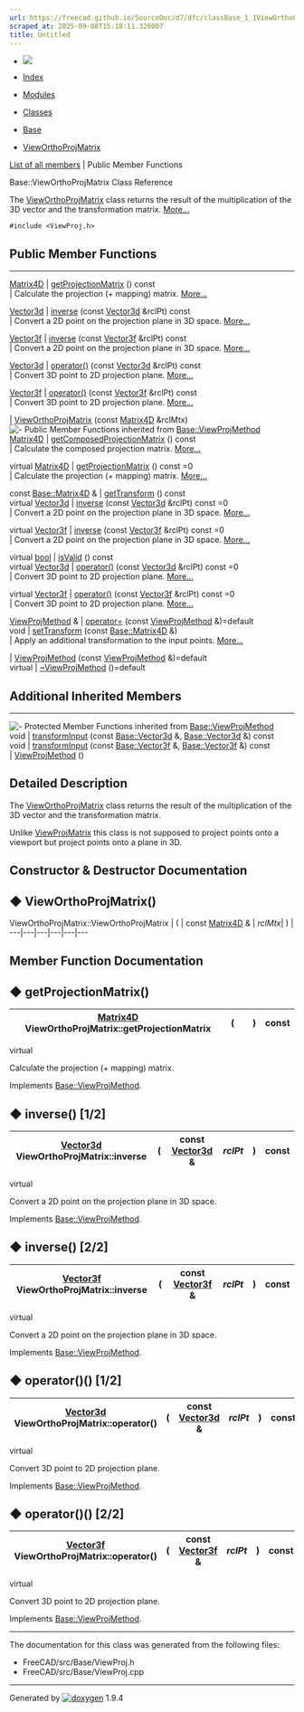 ```yaml
---
url: https://freecad.github.io/SourceDoc/d7/dfc/classBase_1_1ViewOrthoProjMatrix.html
scraped_at: 2025-09-08T15:18:11.326007
title: Untitled
---
```


  * [ ![](https://www.freecad.org/svg/logo-freecad.svg) ](https://freecadweb.org "FreeCAD")
  * [Index](../../index.html "Index")
  * [Modules](../../modules.html "Modules list")
  * [Classes](../../annotated.html "Annotated list")

  * [Base](../../db/d07/namespaceBase.html)
  * [ViewOrthoProjMatrix](../../d7/dfc/classBase_1_1ViewOrthoProjMatrix.html)

[List of all members](../../d4/df1/classBase_1_1ViewOrthoProjMatrix-members.html) | Public Member Functions

Base::ViewOrthoProjMatrix Class Reference

The [ViewOrthoProjMatrix](../../d7/dfc/classBase_1_1ViewOrthoProjMatrix.html
"The ViewOrthoProjMatrix class returns the result of the multiplication of the
3D vector and the trans...") class returns the result of the multiplication of
the 3D vector and the transformation matrix.
[More...](../../d7/dfc/classBase_1_1ViewOrthoProjMatrix.html#details)

`#include <ViewProj.h>`

##  Public Member Functions  
  
---  
[Matrix4D](../../d5/db4/classBase_1_1Matrix4D.html) | [getProjectionMatrix](../../d7/dfc/classBase_1_1ViewOrthoProjMatrix.html#a910cb9e05cf5ca5a8f7164b33b8ee9e6) () const  
| Calculate the projection (+ mapping) matrix.
[More...](../../d7/dfc/classBase_1_1ViewOrthoProjMatrix.html#a910cb9e05cf5ca5a8f7164b33b8ee9e6)  
  
[Vector3d](../../db/d07/namespaceBase.html#a5efb391dcd31b7783e4987cc87728f3e) | [inverse](../../d7/dfc/classBase_1_1ViewOrthoProjMatrix.html#a77bc2996fc046bd455ba492643911289) (const [Vector3d](../../db/d07/namespaceBase.html#a5efb391dcd31b7783e4987cc87728f3e) &rclPt) const  
| Convert a 2D point on the projection plane in 3D space.
[More...](../../d7/dfc/classBase_1_1ViewOrthoProjMatrix.html#a77bc2996fc046bd455ba492643911289)  
  
[Vector3f](../../db/d07/namespaceBase.html#a38ef9c7f08cd15bb67615a51ff6ad4ea) | [inverse](../../d7/dfc/classBase_1_1ViewOrthoProjMatrix.html#a10c757cc63c435c8486584e55b5be877) (const [Vector3f](../../db/d07/namespaceBase.html#a38ef9c7f08cd15bb67615a51ff6ad4ea) &rclPt) const  
| Convert a 2D point on the projection plane in 3D space.
[More...](../../d7/dfc/classBase_1_1ViewOrthoProjMatrix.html#a10c757cc63c435c8486584e55b5be877)  
  
[Vector3d](../../db/d07/namespaceBase.html#a5efb391dcd31b7783e4987cc87728f3e) | [operator()](../../d7/dfc/classBase_1_1ViewOrthoProjMatrix.html#aa49d54ca0a502e53b2c0098159c5547d) (const [Vector3d](../../db/d07/namespaceBase.html#a5efb391dcd31b7783e4987cc87728f3e) &rclPt) const  
| Convert 3D point to 2D projection plane.
[More...](../../d7/dfc/classBase_1_1ViewOrthoProjMatrix.html#aa49d54ca0a502e53b2c0098159c5547d)  
  
[Vector3f](../../db/d07/namespaceBase.html#a38ef9c7f08cd15bb67615a51ff6ad4ea) | [operator()](../../d7/dfc/classBase_1_1ViewOrthoProjMatrix.html#adfa9a0b6157556a2cb93a490002ad8e4) (const [Vector3f](../../db/d07/namespaceBase.html#a38ef9c7f08cd15bb67615a51ff6ad4ea) &rclPt) const  
| Convert 3D point to 2D projection plane.
[More...](../../d7/dfc/classBase_1_1ViewOrthoProjMatrix.html#adfa9a0b6157556a2cb93a490002ad8e4)  
  
|
[ViewOrthoProjMatrix](../../d7/dfc/classBase_1_1ViewOrthoProjMatrix.html#a170e1159fa92fa60b53b89ecbbb44660)
(const [Matrix4D](../../d5/db4/classBase_1_1Matrix4D.html) &rclMtx)  
![-](../../closed.png) Public Member Functions inherited from
[Base::ViewProjMethod](../../de/daf/classBase_1_1ViewProjMethod.html)  
[Matrix4D](../../d5/db4/classBase_1_1Matrix4D.html) | [getComposedProjectionMatrix](../../de/daf/classBase_1_1ViewProjMethod.html#a304b653764af8d3dc70afda41f570c2f) () const  
| Calculate the composed projection matrix.
[More...](../../de/daf/classBase_1_1ViewProjMethod.html#a304b653764af8d3dc70afda41f570c2f)  
  
virtual [Matrix4D](../../d5/db4/classBase_1_1Matrix4D.html) | [getProjectionMatrix](../../de/daf/classBase_1_1ViewProjMethod.html#ae30c910881bad2a3d4acfe896f012a6e) () const =0  
| Calculate the projection (+ mapping) matrix.
[More...](../../de/daf/classBase_1_1ViewProjMethod.html#ae30c910881bad2a3d4acfe896f012a6e)  
  
const [Base::Matrix4D](../../d5/db4/classBase_1_1Matrix4D.html) & | [getTransform](../../de/daf/classBase_1_1ViewProjMethod.html#ad66898cdcdcdb1653736c2930568783a) () const  
virtual [Vector3d](../../db/d07/namespaceBase.html#a5efb391dcd31b7783e4987cc87728f3e) | [inverse](../../de/daf/classBase_1_1ViewProjMethod.html#a9ef0f551ec2a1d352cb7a084b2b27c87) (const [Vector3d](../../db/d07/namespaceBase.html#a5efb391dcd31b7783e4987cc87728f3e) &rclPt) const =0  
| Convert a 2D point on the projection plane in 3D space.
[More...](../../de/daf/classBase_1_1ViewProjMethod.html#a9ef0f551ec2a1d352cb7a084b2b27c87)  
  
virtual [Vector3f](../../db/d07/namespaceBase.html#a38ef9c7f08cd15bb67615a51ff6ad4ea) | [inverse](../../de/daf/classBase_1_1ViewProjMethod.html#a10eafa0b0e6ed6471f54f0430be7c161) (const [Vector3f](../../db/d07/namespaceBase.html#a38ef9c7f08cd15bb67615a51ff6ad4ea) &rclPt) const =0  
| Convert a 2D point on the projection plane in 3D space.
[More...](../../de/daf/classBase_1_1ViewProjMethod.html#a10eafa0b0e6ed6471f54f0430be7c161)  
  
virtual [bool](../../d9/db9/classbool.html) | [isValid](../../de/daf/classBase_1_1ViewProjMethod.html#a889df391c806bf27ce6c3d47e81c1a74) () const  
virtual [Vector3d](../../db/d07/namespaceBase.html#a5efb391dcd31b7783e4987cc87728f3e) | [operator()](../../de/daf/classBase_1_1ViewProjMethod.html#a8687d681b532a9edfe6fb116f115a9b1) (const [Vector3d](../../db/d07/namespaceBase.html#a5efb391dcd31b7783e4987cc87728f3e) &rclPt) const =0  
| Convert 3D point to 2D projection plane.
[More...](../../de/daf/classBase_1_1ViewProjMethod.html#a8687d681b532a9edfe6fb116f115a9b1)  
  
virtual [Vector3f](../../db/d07/namespaceBase.html#a38ef9c7f08cd15bb67615a51ff6ad4ea) | [operator()](../../de/daf/classBase_1_1ViewProjMethod.html#ac0952edb36da2eacb57ca71a58e310c9) (const [Vector3f](../../db/d07/namespaceBase.html#a38ef9c7f08cd15bb67615a51ff6ad4ea) &rclPt) const =0  
| Convert 3D point to 2D projection plane.
[More...](../../de/daf/classBase_1_1ViewProjMethod.html#ac0952edb36da2eacb57ca71a58e310c9)  
  
[ViewProjMethod](../../de/daf/classBase_1_1ViewProjMethod.html) & | [operator=](../../de/daf/classBase_1_1ViewProjMethod.html#ac0b430e2a89529c0a2686b84d864670e) (const [ViewProjMethod](../../de/daf/classBase_1_1ViewProjMethod.html) &)=default  
void | [setTransform](../../de/daf/classBase_1_1ViewProjMethod.html#aa4fcdfec04d41e5ffd00a31276482187) (const [Base::Matrix4D](../../d5/db4/classBase_1_1Matrix4D.html) &)  
| Apply an additional transformation to the input points.
[More...](../../de/daf/classBase_1_1ViewProjMethod.html#aa4fcdfec04d41e5ffd00a31276482187)  
  
|
[ViewProjMethod](../../de/daf/classBase_1_1ViewProjMethod.html#a00acaa738ba7673d4af7afde39915c88)
(const [ViewProjMethod](../../de/daf/classBase_1_1ViewProjMethod.html)
&)=default  
virtual | [~ViewProjMethod](../../de/daf/classBase_1_1ViewProjMethod.html#a1daf8d726bb6fcfee0aa03baa6034d86) ()=default  
  
##  Additional Inherited Members  
  
---  
![-](../../closed.png) Protected Member Functions inherited from
[Base::ViewProjMethod](../../de/daf/classBase_1_1ViewProjMethod.html)  
void | [transformInput](../../de/daf/classBase_1_1ViewProjMethod.html#a8b9363eea34c10bab6011fb03cffce2f) (const [Base::Vector3d](../../db/d07/namespaceBase.html#a5efb391dcd31b7783e4987cc87728f3e) &, [Base::Vector3d](../../db/d07/namespaceBase.html#a5efb391dcd31b7783e4987cc87728f3e) &) const  
void | [transformInput](../../de/daf/classBase_1_1ViewProjMethod.html#a0d4e7b5b68a466fa99e9fc4f9863924b) (const [Base::Vector3f](../../db/d07/namespaceBase.html#a38ef9c7f08cd15bb67615a51ff6ad4ea) &, [Base::Vector3f](../../db/d07/namespaceBase.html#a38ef9c7f08cd15bb67615a51ff6ad4ea) &) const  
|
[ViewProjMethod](../../de/daf/classBase_1_1ViewProjMethod.html#a5d0e28fc9104dafc798d47c45633a76e)
()  
  
## Detailed Description

The [ViewOrthoProjMatrix](../../d7/dfc/classBase_1_1ViewOrthoProjMatrix.html
"The ViewOrthoProjMatrix class returns the result of the multiplication of the
3D vector and the trans...") class returns the result of the multiplication of
the 3D vector and the transformation matrix.

Unlike [ViewProjMatrix](../../dd/dc2/classBase_1_1ViewProjMatrix.html "The
ViewProjMatrix class returns the result of the multiplication of the 3D vector
and the view trans...") this class is not supposed to project points onto a
viewport but project points onto a plane in 3D.

## Constructor & Destructor Documentation

## ◆ ViewOrthoProjMatrix()

ViewOrthoProjMatrix::ViewOrthoProjMatrix  | ( | const [Matrix4D](../../d5/db4/classBase_1_1Matrix4D.html) & | _rclMtx_| ) |   
---|---|---|---|---|---  
  
## Member Function Documentation

## ◆ getProjectionMatrix()

| [Matrix4D](../../d5/db4/classBase_1_1Matrix4D.html) ViewOrthoProjMatrix::getProjectionMatrix  | ( | | ) |  const  
---|---|---|---|---  
virtual  
  
Calculate the projection (+ mapping) matrix.

Implements
[Base::ViewProjMethod](../../de/daf/classBase_1_1ViewProjMethod.html#ae30c910881bad2a3d4acfe896f012a6e).

## ◆ inverse() [1/2]

| [Vector3d](../../db/d07/namespaceBase.html#a5efb391dcd31b7783e4987cc87728f3e) ViewOrthoProjMatrix::inverse  | ( | const [Vector3d](../../db/d07/namespaceBase.html#a5efb391dcd31b7783e4987cc87728f3e) & | _rclPt_| ) |  const  
---|---|---|---|---|---  
virtual  
  
Convert a 2D point on the projection plane in 3D space.

Implements
[Base::ViewProjMethod](../../de/daf/classBase_1_1ViewProjMethod.html#a9ef0f551ec2a1d352cb7a084b2b27c87).

## ◆ inverse() [2/2]

| [Vector3f](../../db/d07/namespaceBase.html#a38ef9c7f08cd15bb67615a51ff6ad4ea) ViewOrthoProjMatrix::inverse  | ( | const [Vector3f](../../db/d07/namespaceBase.html#a38ef9c7f08cd15bb67615a51ff6ad4ea) & | _rclPt_| ) |  const  
---|---|---|---|---|---  
virtual  
  
Convert a 2D point on the projection plane in 3D space.

Implements
[Base::ViewProjMethod](../../de/daf/classBase_1_1ViewProjMethod.html#a10eafa0b0e6ed6471f54f0430be7c161).

## ◆ operator()() [1/2]

| [Vector3d](../../db/d07/namespaceBase.html#a5efb391dcd31b7783e4987cc87728f3e) ViewOrthoProjMatrix::operator()  | ( | const [Vector3d](../../db/d07/namespaceBase.html#a5efb391dcd31b7783e4987cc87728f3e) & | _rclPt_| ) |  const  
---|---|---|---|---|---  
virtual  
  
Convert 3D point to 2D projection plane.

Implements
[Base::ViewProjMethod](../../de/daf/classBase_1_1ViewProjMethod.html#a8687d681b532a9edfe6fb116f115a9b1).

## ◆ operator()() [2/2]

| [Vector3f](../../db/d07/namespaceBase.html#a38ef9c7f08cd15bb67615a51ff6ad4ea) ViewOrthoProjMatrix::operator()  | ( | const [Vector3f](../../db/d07/namespaceBase.html#a38ef9c7f08cd15bb67615a51ff6ad4ea) & | _rclPt_| ) |  const  
---|---|---|---|---|---  
virtual  
  
Convert 3D point to 2D projection plane.

Implements
[Base::ViewProjMethod](../../de/daf/classBase_1_1ViewProjMethod.html#ac0952edb36da2eacb57ca71a58e310c9).

* * *

The documentation for this class was generated from the following files:

  * FreeCAD/src/Base/ViewProj.h
  * FreeCAD/src/Base/ViewProj.cpp

* * *

Generated by
[![doxygen](../../doxygen.svg)](https://www.doxygen.org/index.html) 1.9.4


